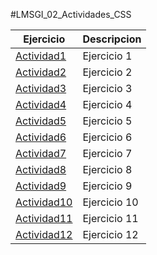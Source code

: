 
#LMSGI_02_Actividades_CSS

Ejercicio | Descripcion
----------|------------
[Actividad1](Ejercicio1/index.html) | Ejercicio 1
[Actividad2]() | Ejercicio 2
[Actividad3]() | Ejercicio 3
[Actividad4]() | Ejercicio 4
[Actividad5]() | Ejercicio 5
[Actividad6]() | Ejercicio 6
[Actividad7]() | Ejercicio 7
[Actividad8]() | Ejercicio 8
[Actividad9]() | Ejercicio 9
[Actividad10]() | Ejercicio 10
[Actividad11]() | Ejercicio 11
[Actividad12]() | Ejercicio 12
